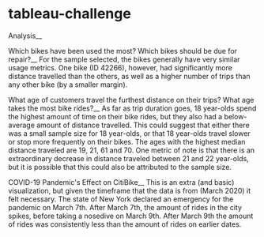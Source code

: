 # tableau-challenge


Analysis__

Which bikes have been used the most? Which bikes should be due for repair?__
  For the sample selected, the bikes generally have very similar usage metrics. One bike (ID 42266), however, had significantly more
  distance travelled than the others, as well as a higher number of trips than any other bike (by a smaller margin).
  
What age of customers travel the furthest distance on their trips? What age takes the most bike rides?__
  As far as trip duration goes, 18 year-olds spend the highest amount of time on their bike rides, but they also had a below-average
  amount of distance travelled. This could suggest that either there was a small sample size for 18 year-olds, or that 18 year-olds 
  travel slower or stop more frequently on their bikes. The ages with the highest median distance traveled are 19, 21, 61 and 70.
  One metric of note is that there is an extraordinary decrease in distance traveled between 21 and 22 year-olds, but it is possible
  that this could also be attributed to the sample size.
  
COVID-19 Pandemic's Effect on CitiBike__
  This is an extra (and basic) visualization, but given the timeframe that the data is from (March 2020) it felt necessary. The
  state of New York declared an emergency for the pandemic on March 7th. After March 7th, the amount of rides in the city spikes,
  before taking a nosedive on March 9th. After March 9th the amount of rides was consistently less than the amount of rides on 
  earlier dates.
